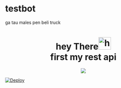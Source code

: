 # testbot
ga tau males pen beli truck

<h1 align="center">hey There<img src="https://user-images.githubusercontent.com/1303154/88677602-1635ba80-d120-11ea-84d8-d263ba5fc3c0.gif" width="40px" alt="hi"><br>first my rest api</h1>
<p align="center">
  <img src="https://i.pinimg.com/564x/1f/08/05/1f08052bb730bbe18c9e123048acca19.jpg" /></>
</p>

[![Deploy](https://www.herokucdn.com/deploy/button.svg)](https://heroku.com/deploy)

